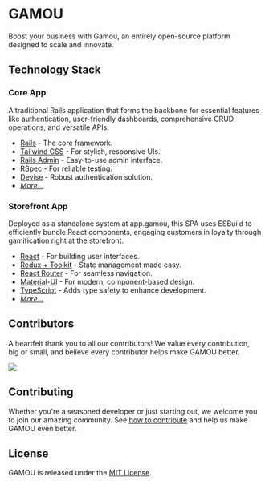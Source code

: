 # GAMOU

Boost your business with Gamou, an entirely open-source platform designed to scale and innovate.

## Technology Stack

### Core App

A traditional Rails application that forms the backbone for essential features like authentication, user-friendly dashboards, comprehensive CRUD operations, and versatile APIs.

- [Rails](https://rubyonrails.org/) - The core framework.
- [Tailwind CSS](https://tailwindcss.com/) - For stylish, responsive UIs.
- [Rails Admin](https://github.com/sferik/rails_admin) - Easy-to-use admin interface.
- [RSpec](https://github.com/rspec/rspec-rails) - For reliable testing.
- [Devise](https://github.com/heartcombo/devise) - Robust authentication solution.
- _[More...](https://github.com/vczb/gamou/wiki/Storefront-App)_

### Storefront App

Deployed as a standalone system at app.gamou, this SPA uses ESBuild to efficiently bundle React components, engaging customers in loyalty through gamification right at the storefront.

- [React](https://reactjs.org/) - For building user interfaces.
- [Redux + Toolkit](https://redux-toolkit.js.org/) - State management made easy.
- [React Router](https://reactrouter.com/docs/en/v6/getting-started/overview) - For seamless navigation.
- [Material-UI](https://material-ui.com/) - For modern, component-based design.
- [TypeScript](https://www.typescriptlang.org/) - Adds type safety to enhance development.
- _[More...](https://github.com/vczb/gamou/wiki/Pontuei-React-App)_

## Contributors

A heartfelt thank you to all our contributors! We value every contribution, big or small, and believe every contributor helps make GAMOU better.

<a href="https://github.com/vczb/gamou/graphs/contributors">
  <img src="https://contrib.rocks/image?repo=vczb/gamou" />
</a>

## Contributing

Whether you're a seasoned developer or just starting out, we welcome you to join our amazing community. See [how to contribute](./CONTRIBUTING.md) and help us make GAMOU even better.

## License

GAMOU is released under the [MIT License](./LICENSE).
